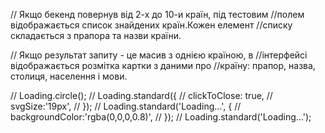 // Якщо бекенд повернув від 2-х до 10-и країн, під тестовим //полем
відображається список знайдених країн.Кожен елемент //списку складається з
прапора та назви країни.

// Якщо результат запиту - це масив з однією країною, в //інтерфейсі
відображається розмітка картки з даними про //країну: прапор, назва, столиця,
населення і мови.

// Loading.circle(); // Loading.standard({ // clickToClose: true, //
svgSize:'19px', // }); // Loading.standard('Loading...', { //
backgroundColor:'rgba(0,0,0,0.8)', // }); // Loading.standard('Loading...');
